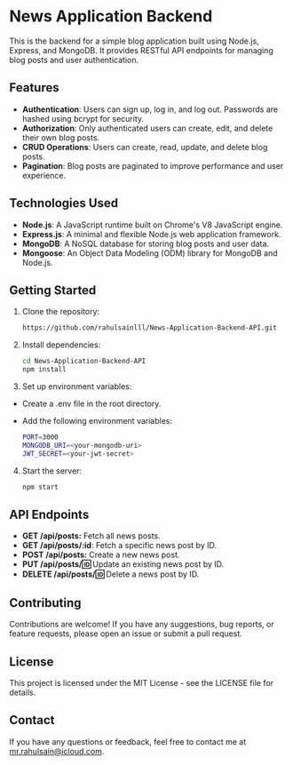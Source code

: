 # News Application Backend

This is the backend for a simple blog application built using Node.js, Express, and MongoDB. It provides RESTful API endpoints for managing blog posts and user authentication.

## Features

- **Authentication**: Users can sign up, log in, and log out. Passwords are hashed using bcrypt for security.
- **Authorization**: Only authenticated users can create, edit, and delete their own blog posts.
- **CRUD Operations**: Users can create, read, update, and delete blog posts.
- **Pagination**: Blog posts are paginated to improve performance and user experience.

## Technologies Used

- **Node.js**: A JavaScript runtime built on Chrome's V8 JavaScript engine.
- **Express.js**: A minimal and flexible Node.js web application framework.
- **MongoDB**: A NoSQL database for storing blog posts and user data.
- **Mongoose**: An Object Data Modeling (ODM) library for MongoDB and Node.js.

## Getting Started

1. Clone the repository:
   ```bash
   https://github.com/rahulsainlll/News-Application-Backend-API.git

2. Install dependencies:
   ```bash
   cd News-Application-Backend-API
   npm install

3. Set up environment variables:
 - Create a .env file in the root directory.
 - Add the following environment variables:

   ```bash
   PORT=3000
   MONGODB_URI=<your-mongodb-uri>
   JWT_SECRET=<your-jwt-secret>

4. Start the server:
   ```bash
   npm start

## API Endpoints

- **GET /api/posts:** Fetch all news posts.  
- **GET /api/posts/:id**: Fetch a specific news post by ID.  
- **POST /api/posts:** Create a new news post.  
- **PUT /api/posts/:id:** Update an existing news post by ID.  
- **DELETE /api/posts/:id:** Delete a news post by ID.

## Contributing

Contributions are welcome! If you have any suggestions, bug reports, or feature requests, please open an issue or submit a pull request. 

## License

This project is licensed under the MIT License - see the LICENSE file for details.

## Contact

If you have any questions or feedback, feel free to contact me at mr.rahulsain@icloud.com.



